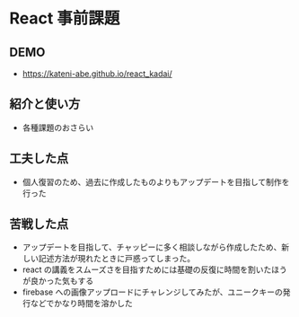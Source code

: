 # React 事前課題

## DEMO

- https://kateni-abe.github.io/react_kadai/

## 紹介と使い方

- 各種課題のおさらい

## 工夫した点

- 個人復習のため、過去に作成したものよりもアップデートを目指して制作を行った

## 苦戦した点

- アップデートを目指して、チャッピーに多く相談しながら作成したため、新しい記述方法が現れたときに戸惑ってしまった。
- react の講義をスムーズさを目指すためには基礎の反復に時間を割いたほうが良かった気もする
- firebase への画像アップロードにチャレンジしてみたが、ユニークキーの発行などでかなり時間を溶かした
